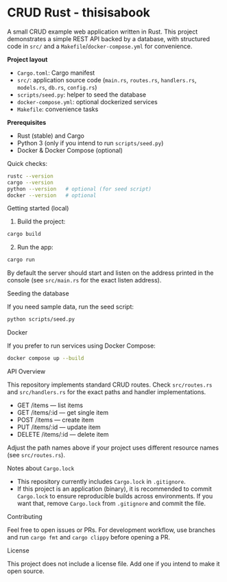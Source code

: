# CRUD Rust - thisisabook

A small CRUD example web application written in Rust. This project demonstrates a simple REST API backed by a database, with structured code in `src/` and a `Makefile`/`docker-compose.yml` for convenience.

**Project layout**
- `Cargo.toml`: Cargo manifest
- `src/`: application source code (`main.rs`, `routes.rs`, `handlers.rs`, `models.rs`, `db.rs`, `config.rs`)
- `scripts/seed.py`: helper to seed the database
- `docker-compose.yml`: optional dockerized services
- `Makefile`: convenience tasks

**Prerequisites**
- Rust (stable) and Cargo
- Python 3 (only if you intend to run `scripts/seed.py`)
- Docker & Docker Compose (optional)

Quick checks:

```bash
rustc --version
cargo --version
python --version   # optional (for seed script)
docker --version   # optional
```

Getting started (local)

1. Build the project:

```bash
cargo build
```

2. Run the app:

```bash
cargo run
```

By default the server should start and listen on the address printed in the console (see `src/main.rs` for the exact listen address).

Seeding the database

If you need sample data, run the seed script:

```bash
python scripts/seed.py
```

Docker

If you prefer to run services using Docker Compose:

```bash
docker compose up --build
```

API Overview

This repository implements standard CRUD routes. Check `src/routes.rs` and `src/handlers.rs` for the exact paths and handler implementations.

- GET    /items        — list items
- GET    /items/:id    — get single item
- POST   /items        — create item
- PUT    /items/:id    — update item
- DELETE /items/:id    — delete item

Adjust the path names above if your project uses different resource names (see `src/routes.rs`).

Notes about `Cargo.lock`

- This repository currently includes `Cargo.lock` in `.gitignore`.
- If this project is an application (binary), it is recommended to commit `Cargo.lock` to ensure reproducible builds across environments. If you want that, remove `Cargo.lock` from `.gitignore` and commit the file.

Contributing

Feel free to open issues or PRs. For development workflow, use branches and run `cargo fmt` and `cargo clippy` before opening a PR.

License

This project does not include a license file. Add one if you intend to make it open source.
